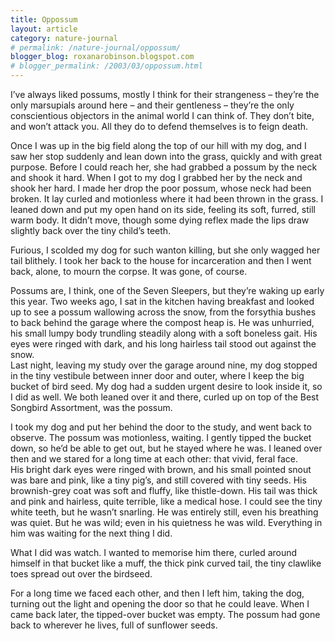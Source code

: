 ```yaml
---
title: Oppossum
layout: article
category: nature-journal
# permalink: /nature-journal/oppossum/
blogger_blog: roxanarobinson.blogspot.com
# blogger_permalink: /2003/03/oppossum.html
---
```

I&#8217;ve always liked possums, mostly I think for their strangeness &#8211; they&#8217;re the only marsupials around here &#8211; and their gentleness &#8211; they&#8217;re the only conscientious objectors in the animal world I can think of. They don&#8217;t bite, and won&#8217;t attack you. All they do to defend themselves is to feign death.  

Once I was up in the big field along the top of our hill with my dog, and I saw her stop suddenly and lean down into the grass, quickly and with great purpose. Before I could reach her, she had grabbed a possum by the neck and shook it hard. When I got to my dog I grabbed her by the neck and shook her hard. I made her drop the poor possum, whose neck had been broken. It lay curled and motionless where it had been thrown in the grass. I leaned down and put my open hand on its side, feeling its soft, furred, still warm body. It didn&#8217;t move, though some dying reflex made the lips draw slightly back over the tiny child&#8217;s teeth.  

Furious, I scolded my dog for such wanton killing, but she only wagged her tail blithely. I took her back to the house for incarceration and then I went back, alone, to mourn the corpse. It was gone, of course.  

Possums are, I think, one of the Seven Sleepers, but they&#8217;re waking up early this year. Two weeks ago, I sat in the kitchen having breakfast and looked up to see a possum wallowing across the snow, from the forsythia bushes to back behind the garage where the compost heap is. He was unhurried, his small lumpy body trundling steadily along with a soft boneless gait. His eyes were ringed with dark, and his long hairless tail stood out against the snow.  
Last night, leaving my study over the garage around nine, my dog stopped in the tiny vestibule between inner door and outer, where I keep the big bucket of bird seed. My dog had a sudden urgent desire to look inside it, so I did as well. We both leaned over it and there, curled up on top of the Best Songbird Assortment, was the possum.  

I took my dog and put her behind the door to the study, and went back to observe. The possum was motionless, waiting. I gently tipped the bucket down, so he&#8217;d be able to get out, but he stayed where he was. I leaned over then and we stared for a long time at each other: that vivid, feral face.  
His bright dark eyes were ringed with brown, and his small pointed snout was bare and pink, like a tiny pig&#8217;s, and still covered with tiny seeds. His brownish-grey coat was soft and fluffy, like thistle-down. His tail was thick and pink and hairless, quite terrible, like a medical hose. I could see the tiny white teeth, but he wasn&#8217;t snarling. He was entirely still, even his breathing was quiet. But he was wild; even in his quietness he was wild. Everything in him was waiting for the next thing I did.  

What I did was watch. I wanted to memorise him there, curled around himself in that bucket like a muff, the thick pink curved tail, the tiny clawlike toes spread out over the birdseed.  

For a long time we faced each other, and then I left him, taking the dog, turning out the light and opening the door so that he could leave. When I came back later, the tipped-over bucket was empty. The possum had gone back to wherever he lives, full of sunflower seeds.